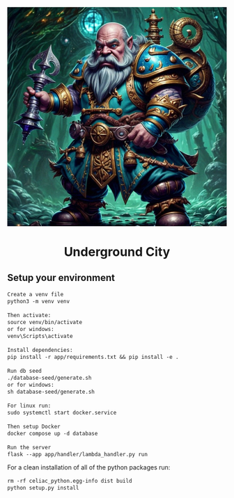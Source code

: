 <div align="center"><img src="./icon.svg" /></div>
<h1 align="center">Underground City</h1>

## Setup your environment

```
Create a venv file
python3 -m venv venv

Then activate:
source venv/bin/activate
or for windows:
venv\Scripts\activate

Install dependencies:
pip install -r app/requirements.txt && pip install -e .

Run db seed
./database-seed/generate.sh
or for windows:
sh database-seed/generate.sh

For linux run:
sudo systemctl start docker.service

Then setup Docker
docker compose up -d database

Run the server
flask --app app/handler/lambda_handler.py run
```

For a clean installation of all of the python packages run:
```
rm -rf celiac_python.egg-info dist build
python setup.py install
```
